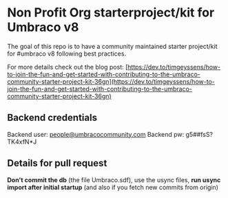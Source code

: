 # Non Profit Org starterproject/kit for Umbraco v8
The goal of this repo is to have a community maintained starter project/kit for #umbraco v8 following best practices.

For more details check out the blog post: [https://dev.to/timgeyssens/how-to-join-the-fun-and-get-started-with-contributing-to-the-umbraco-community-starter-project-kit-36gn](https://dev.to/timgeyssens/how-to-join-the-fun-and-get-started-with-contributing-to-the-umbraco-community-starter-project-kit-36gn)

## Backend credentials
Backend user: people@umbracocommunity.com
Backend pw: g5##fsS?TK4xfN*J

## Details for pull request
**Don't commit the db** (the file Umbraco.sdf), use the usync files, **run usync import after initial startup** (and also if you fetch new commits from origin)


